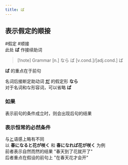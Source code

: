 ```yaml
---
title: ば
---
```

## 表示假定的顺接  
 #假定 #顺接  
此处 **ば** 作接续助词  

> [!note] Grammar
> [n.] なら ば
> [v.cond.]/[adj.cond.] ば

**ば** 的重点在于前句  

名词后接断定助动词 [**だ**](../5.auxi_verb/だ.md) 的假定形 **なら**  
对于名词和な形容词，可以省略 **ば**  

### 如果  

表示前句的条件成立时，则会出现后句的结果  

### 表示恒常的必然条件  

与[と](1.basic%20particle/と.md#表示恒常的必然条件)语感上略有不同  
以 **春になると花が咲く** 和 **春になれば花が咲く** 为例  
前者表示自然而然的结果 "春天到了花就开了"  
后者重点在假设的前句上 "在春天花才会开"  
